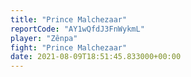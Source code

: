 ```yaml
---
title: "Prince Malchezaar"
reportCode: "AY1wQfdJ3FnWykmL"
player: "Zênpa"
fight: "Prince Malchezaar"
date: 2021-08-09T18:51:45.833000+00:00
---
```

